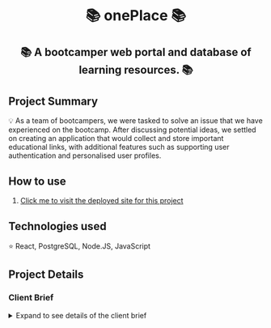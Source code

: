 <h1 align = "center">📚 onePlace 📚</h1>
<h2 align = "center">📚 A bootcamper web portal and database of learning resources. 📚</h2>

## Project Summary

💡 As a team of bootcampers, we were tasked to solve an issue that we have experienced on the bootcamp. After discussing potential ideas, we settled on creating an application that would collect and store important educational links, with additional features such as supporting user authentication and personalised user profiles.

## How to use

1. [Click me to visit the deployed site for this project](https://agitated-northcutt-ed9a89.netlify.app/)

## Technologies used

⭐ React, PostgreSQL, Node.JS, JavaScript

## Project Details

### Client Brief
<details>
<summary>Expand to see details of the client brief</summary>
<br>

[![Open in Visual Studio Code](https://classroom.github.com/assets/open-in-vscode-f059dc9a6f8d3a56e377f745f24479a46679e63a5d9fe6f495e02850cd0d8118.svg)](https://classroom.github.com/online_ide?assignment_repo_id=6716009&assignment_repo_type=AssignmentRepo)
# National Bootcamp - Week Nine Project Brief

For your project, you’ll be using what you’ve learned on the course so far to try and improve the lives of your users. In this case, the users will be close to home: bootcampers!

To do this, you’ll need to take the time to understand your user (a bootcamper), their experiences, and their problems. What do they need? What problem might they have that your application could solve for them? How can you get into the mindset of your user and keep them at the centre of your problem-solving?

The high level outcomes from this project should be:

- A minimum viable product (MVP) showcasing an innovative full stack application which meets the user need you’ve identified
- A presentation, complete with how you worked as a team and a demonstration of the project

Your project application should:

- Include a user experience created in React
- Build a REST API which is used by your front-end
- Be supported by a Postgresql database with multiple tables
- Be built and managed in an agile way

Remember, you only have a few days to code a solution, so being agile is key. That means brainstorming what you want to build, and working in sprints to deliver value each time. After each sprint, you can reassess and either continue on course or iterate towards a better solution. Have a plan which is incremental steps, rather than all or nothing.

Click the link to see the [Project Guidelines](https://github.com/SchoolOfCode/project-guidelines/blob/master/project-week.md)
</details>
